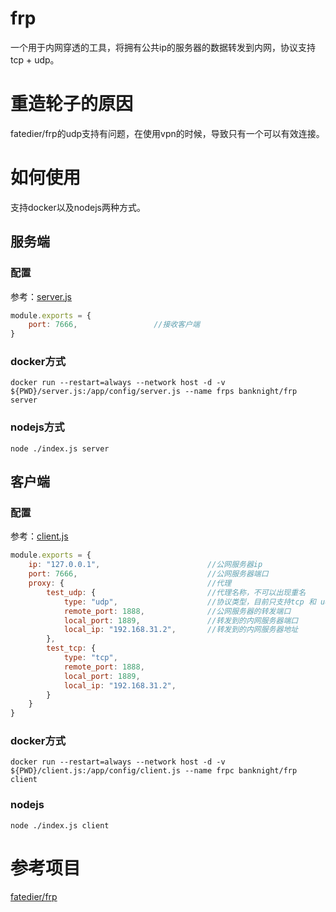 # frp
一个用于内网穿透的工具，将拥有公共ip的服务器的数据转发到内网，协议支持tcp + udp。

# 重造轮子的原因
fatedier/frp的udp支持有问题，在使用vpn的时候，导致只有一个可以有效连接。

# 如何使用
支持docker以及nodejs两种方式。

## 服务端
### 配置
参考：[server.js](https://github.com/BanKnight/frp/blob/master/config/server.js)
```js
module.exports = {
    port: 7666,                 //接收客户端
}
```
### docker方式
```
docker run --restart=always --network host -d -v ${PWD}/server.js:/app/config/server.js --name frps banknight/frp server
```

### nodejs方式
```
node ./index.js server
```

## 客户端

### 配置
参考：[client.js](https://github.com/BanKnight/frp/blob/master/config/client.js)
```js
module.exports = {
    ip: "127.0.0.1",                        //公网服务器ip
    port: 7666,                             //公网服务器端口
    proxy: {                                //代理
        test_udp: {                         //代理名称，不可以出现重名
            type: "udp",                    //协议类型，目前只支持tcp 和 udp
            remote_port: 1888,              //公网服务器的转发端口
            local_port: 1889,               //转发到的内网服务器端口
            local_ip: "192.168.31.2",       //转发到的内网服务器地址
        },
        test_tcp: {
            type: "tcp",
            remote_port: 1888,
            local_port: 1889,
            local_ip: "192.168.31.2",
        }
    }
}
```
### docker方式
```
docker run --restart=always --network host -d -v ${PWD}/client.js:/app/config/client.js --name frpc banknight/frp client
```
### nodejs
```
node ./index.js client
```

# 参考项目
[fatedier/frp](https://github.com/fatedier/frp)

